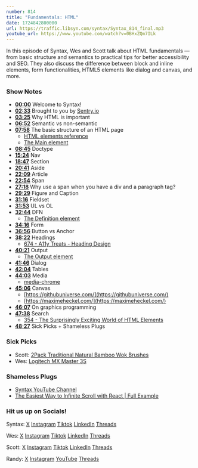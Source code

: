 ```yaml
---
number: 814
title: "Fundamentals: HTML"
date: 1724842800000
url: https://traffic.libsyn.com/syntax/Syntax_814_final.mp3
youtube_url: https://www.youtube.com/watch?v=0BHxZQm7ILk
---
```


In this episode of Syntax, Wes and Scott talk about HTML fundamentals — from basic structure and semantics to practical tips for better accessibility and SEO. They also discuss the difference between block and inline elements, form functionalities, HTML5 elements like dialog and canvas, and more.

### Show Notes

* **[00:00](#t=00:00)** Welcome to Syntax!
* **[02:33](#t=02:33)** Brought to you by [Sentry.io](https://sentry.io)
* **[03:25](#t=03:25)** Why HTML is important
* **[06:52](#t=06:52)** Semantic vs non-semantic
* **[07:58](#t=07:58)** The basic structure of an HTML page
  * [HTML elements reference](https://developer.mozilla.org/en-US/docs/Web/HTML/Element)
  * [The Main element](https://developer.mozilla.org/en-US/docs/Web/HTML/Element/main)
* **[08:45](#t=08:45)** Doctype
* **[15:24](#t=15:24)** Nav
* **[18:47](#t=18:47)** Section
* **[20:41](#t=20:41)** Aside
* **[22:09](#t=22:09)** Article
* **[22:54](#t=22:54)** Span
* **[27:18](#t=27:18)** Why use a span when you have a div and a paragraph tag?
* **[29:29](#t=29:29)** Figure and Caption
* **[31:16](#t=31:16)** Fieldset
* **[31:53](#t=31:53)** UL vs OL
* **[32:44](#t=32:44)** DFN
  * [The Definition element](https://developer.mozilla.org/en-US/docs/Web/HTML/Element/dfn)
* **[34:16](#t=34:16)** Form
* **[36:56](#t=36:56)** Button vs Anchor
* **[38:22](#t=38:22)** Headings
  * [674 - A11y Treats - Heading Design](https://syntax.fm/show/674/a11y-treats-heading-design)
* **[40:21](#t=40:21)** Output
  * [The Output element](https://developer.mozilla.org/en-US/docs/Web/HTML/Element/output)
* **[41:46](#t=41:46)** Dialog
* **[42:04](#t=42:04)** Tables
* **[44:03](#t=44:03)** Media
  * [media-chrome](https://github.com/muxinc/media-chrome)
* **[45:06](#t=45:06)** Canvas
  * [https://githubuniverse.com/](https://githubuniverse.com/)
  * [https://maximeheckel.com/](https://maximeheckel.com/)
* **[46:07](#t=46:07)** On graphics programming
* **[47:38](#t=47:38)** Search
  * [354 - The Surprisingly Exciting World of HTML Elements](https://syntax.fm/show/354/the-surprisingly-exciting-world-of-html-elements)
* **[48:27](#t=48:27)** Sick Picks + Shameless Plugs

### Sick Picks

- Scott: [2Pack Traditional Natural Bamboo Wok Brushes](https://amzn.to/4co51dS)
- Wes: [Logitech MX Master 3S](https://amzn.to/46MXmVd)

### Shameless Plugs

- [Syntax YouTube Channel](https://www.youtube.com/@syntaxfm)
- [The Easiest Way to Infinite Scroll with React | Full Example](https://www.youtube.com/watch?v=nR85ayDEVBc)

### Hit us up on Socials!

Syntax: [X](https://twitter.com/syntaxfm) [Instagram](https://www.instagram.com/syntax_fm/) [Tiktok](https://www.tiktok.com/@syntaxfm) [LinkedIn](https://www.linkedin.com/company/96077407/admin/feed/posts/) [Threads](https://www.threads.net/@syntax_fm)

Wes: [X](https://twitter.com/wesbos) [Instagram](https://www.instagram.com/wesbos/) [Tiktok](https://www.tiktok.com/@wesbos) [LinkedIn](https://www.linkedin.com/in/wesbos/) [Threads](https://www.threads.net/@wesbos)

Scott: [X](https://twitter.com/stolinski) [Instagram](https://www.instagram.com/stolinski/) [Tiktok](https://www.tiktok.com/@stolinski) [LinkedIn](https://www.linkedin.com/in/stolinski/) [Threads](https://www.threads.net/@stolinski)

Randy: [X](https://twitter.com/randyrektor) [Instagram](https://www.instagram.com/randyrektor/) [YouTube](https://www.youtube.com/@randyrektor) [Threads](https://www.threads.net/@randyrektor)